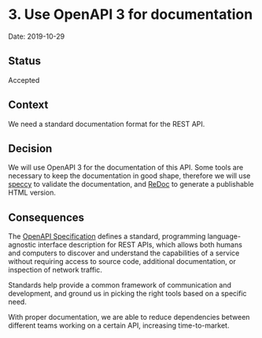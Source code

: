 # 3. Use OpenAPI 3 for documentation

Date: 2019-10-29

## Status

Accepted

## Context

We need a standard documentation format for the REST API.

## Decision

We will use OpenAPI 3 for the documentation of this API. Some tools
are necessary to keep the documentation in good shape, therefore we
will use [speccy][2] to validate the documentation, and [ReDoc][2] to
generate a publishable HTML version.

## Consequences

The [OpenAPI Specification][3] defines a standard, programming
language-agnostic interface description for REST APIs, which allows
both humans and computers to discover and understand the capabilities
of a service without requiring access to source code, additional
documentation, or inspection of network traffic.

Standards help provide a common framework of communication and
development, and ground us in picking the right tools based on a
specific need.

With proper documentation, we are able to reduce dependencies between
different teams working on a certain API, increasing time-to-market.

[1]: https://github.com/wework/speccy
[2]: https://github.com/Rebilly/ReDoc
[3]: https://github.com/OAI/OpenAPI-Specification
